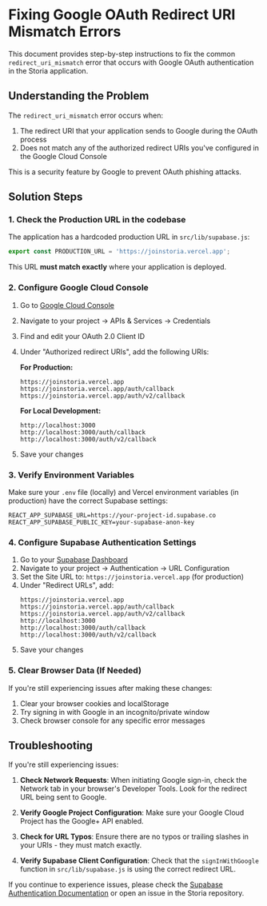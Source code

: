 # Fixing Google OAuth Redirect URI Mismatch Errors

This document provides step-by-step instructions to fix the common `redirect_uri_mismatch` error that occurs with Google OAuth authentication in the Storia application.

## Understanding the Problem

The `redirect_uri_mismatch` error occurs when:

1. The redirect URI that your application sends to Google during the OAuth process
2. Does not match any of the authorized redirect URIs you've configured in the Google Cloud Console

This is a security feature by Google to prevent OAuth phishing attacks.

## Solution Steps

### 1. Check the Production URL in the codebase

The application has a hardcoded production URL in `src/lib/supabase.js`:

```javascript
export const PRODUCTION_URL = 'https://joinstoria.vercel.app';
```

This URL **must match exactly** where your application is deployed.

### 2. Configure Google Cloud Console

1. Go to [Google Cloud Console](https://console.cloud.google.com/)
2. Navigate to your project → APIs & Services → Credentials
3. Find and edit your OAuth 2.0 Client ID
4. Under "Authorized redirect URIs", add the following URIs:

   **For Production:**
   ```
   https://joinstoria.vercel.app
   https://joinstoria.vercel.app/auth/callback
   https://joinstoria.vercel.app/auth/v2/callback
   ```

   **For Local Development:**
   ```
   http://localhost:3000
   http://localhost:3000/auth/callback
   http://localhost:3000/auth/v2/callback
   ```

5. Save your changes

### 3. Verify Environment Variables

Make sure your `.env` file (locally) and Vercel environment variables (in production) have the correct Supabase settings:

```
REACT_APP_SUPABASE_URL=https://your-project-id.supabase.co
REACT_APP_SUPABASE_PUBLIC_KEY=your-supabase-anon-key
```

### 4. Configure Supabase Authentication Settings

1. Go to your [Supabase Dashboard](https://app.supabase.com/)
2. Navigate to your project → Authentication → URL Configuration
3. Set the Site URL to: `https://joinstoria.vercel.app` (for production)
4. Under "Redirect URLs", add:
   ```
   https://joinstoria.vercel.app
   https://joinstoria.vercel.app/auth/callback
   https://joinstoria.vercel.app/auth/v2/callback
   http://localhost:3000
   http://localhost:3000/auth/callback
   http://localhost:3000/auth/v2/callback
   ```
5. Save your changes

### 5. Clear Browser Data (If Needed)

If you're still experiencing issues after making these changes:

1. Clear your browser cookies and localStorage
2. Try signing in with Google in an incognito/private window
3. Check browser console for any specific error messages

## Troubleshooting

If you're still experiencing issues:

1. **Check Network Requests**: When initiating Google sign-in, check the Network tab in your browser's Developer Tools. Look for the redirect URL being sent to Google.

2. **Verify Google Project Configuration**: Make sure your Google Cloud Project has the Google+ API enabled.

3. **Check for URL Typos**: Ensure there are no typos or trailing slashes in your URIs - they must match exactly.

4. **Verify Supabase Client Configuration**: Check that the `signInWithGoogle` function in `src/lib/supabase.js` is using the correct redirect URL.

If you continue to experience issues, please check the [Supabase Authentication Documentation](https://supabase.com/docs/guides/auth) or open an issue in the Storia repository. 